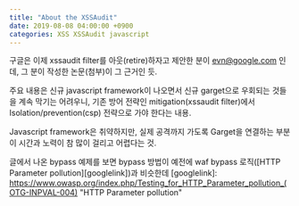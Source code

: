 ```yaml
---
title: "About the XSSAudit"
date: 2019-08-08 04:00:00 +0900
categories: XSS XSSAudit javascript
---
```

구글은 이제 xssaudit filter를 아웃(retire)하자고 제안한 분이 evn@google.com 인데, 그 분이 작성한 논문(첨부)이 그 근거인 듯.

주요 내용은 신규 javascript framework이 나오면서 신규 garget으로 우회되는 것들을 계속 막기는 어려우니, 기존 방어 전략인 mitigation(xssaudit filter)에서 Isolation/prevention(csp) 전략으로 가야 한다는 내용.

Javascript framework은 취약하지만, 실제 공격까지 가도록 Garget을 연결하는 부분이 시간과 노력이 참 많이 걸리고 어렵다는 것.

글에서 나온 bypass 예제를 보면 bypass 방법이 예전에 waf bypass 로직([HTTP Parameter pollution][googlelink])과 비슷한데
[googlelink]: https://www.owasp.org/index.php/Testing_for_HTTP_Parameter_pollution_(OTG-INPVAL-004) "HTTP Parameter pollution"

<script 부분을 waf(sucuri cloudproxy WAF)에서 제거해버리니 xssaudit은 탐지(string match…) 못하고 우회되는 것…
http://brutelogic.com.br/bypass/bypass-auditor.php?q=%3Csvg+o%3Cscriptnload=alert(1)%3E
image.png

여튼 글에서 나온 bypass 내용은 링크 추가하다가 귀찮다, 누가 좀 해줘…
1. innerHTML=XSS injection =  https://gomakethings.com/preventing-cross-site-scripting-attacks-when-using-innerhtml-in-vanilla-javascript/
2. <?php echo $_GET['xss']; ?> = https://brutelogic.com.br/blog/the-easiest-way-to-bypass-xss-mitigations/
3. 등등등…

자료도 참고.
https://github.com/google/security-research-pocs
